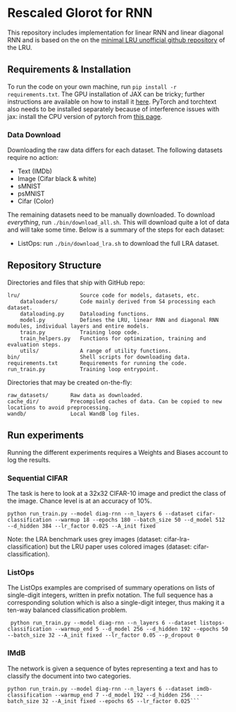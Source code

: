 # Rescaled Glorot for RNN

This repository includes implementation for linear RNN and linear diagonal RNN and is based on the on the [minimal LRU unofficial github repository](https://github.com/NicolasZucchet/minimal-LRU) of the LRU.



## Requirements & Installation

To run the code on your own machine, run `pip install -r requirements.txt`. The GPU installation of
JAX can be tricky; further instructions are available on how to install it
[here](https://github.com/google/jax#installation). PyTorch and torchtext also needs to be installed separately
because of interference issues with jax: install the CPU version of pytorch from
[this page](https://pytorch.org/get-started/locally/).

### Data Download

Downloading the raw data differs for each dataset. The following datasets require no action:

- Text (IMDb)
- Image (Cifar black & white)
- sMNIST
- psMNIST
- Cifar (Color)

The remaining datasets need to be manually downloaded. To download _everything_,
run `./bin/download_all.sh`. This will download quite a lot of data and will take some time. Below is a summary of the steps for each dataset:

- ListOps: run `./bin/download_lra.sh` to download the full LRA dataset.

## Repository Structure

Directories and files that ship with GitHub repo:

```
lru/                   Source code for models, datasets, etc.
    dataloaders/       Code mainly derived from S4 processing each dataset.
    dataloading.py     Dataloading functions.
    model.py           Defines the LRU, linear RNN and diagonal RNN modules, individual layers and entire models.
    train.py           Training loop code.
    train_helpers.py   Functions for optimization, training and evaluation steps.
    utils/             A range of utility functions.
bin/                   Shell scripts for downloading data.
requirements.txt       Requirements for running the code.
run_train.py           Training loop entrypoint.
```

Directories that may be created on-the-fly:

```
raw_datasets/       Raw data as downloaded.
cache_dir/          Precompiled caches of data. Can be copied to new locations to avoid preprocessing.
wandb/              Local WandB log files.
```

## Run experiments

Running the different experiments requires a Weights and Biases account to log the results.


### Sequential CIFAR

The task is here to look at a 32x32 CIFAR-10 image and predict the class of the image. Chance level
is at an accuracy of 10%.

```
python run_train.py --model diag-rnn --n_layers 6 --dataset cifar-classification --warmup 18 --epochs 180 --batch_size 50 --d_model 512 --d_hidden 384 --lr_factor 0.025 --A_init fixed
```

Note: the LRA benchmark uses grey images (dataset: cifar-lra-classification) but the LRU paper uses
colored images (dataset: cifar-classification).

### ListOps

The ListOps examples are comprised of summary operations on lists of single-digit integers, written
in prefix notation. The full sequence has a corresponding solution which is also a single-digit
integer, thus making it a ten-way balanced classification problem.

```
 python run_train.py --model diag-rnn --n_layers 6 --dataset listops-classification --warmup_end 5 --d_model 256 --d_hidden 192 --epochs 50 --batch_size 32 --A_init fixed --lr_factor 0.05 --p_dropout 0
```

### IMdB

The network is given a sequence of bytes representing a text and has to classify the document into
two categories.

```
python run_train.py --model diag-rnn --n_layers 6 --dataset imdb-classification --warmup_end 7 --d_model 192 --d_hidden 256  --batch_size 32 --A_init fixed --epochs 65 --lr_factor 0.025```

